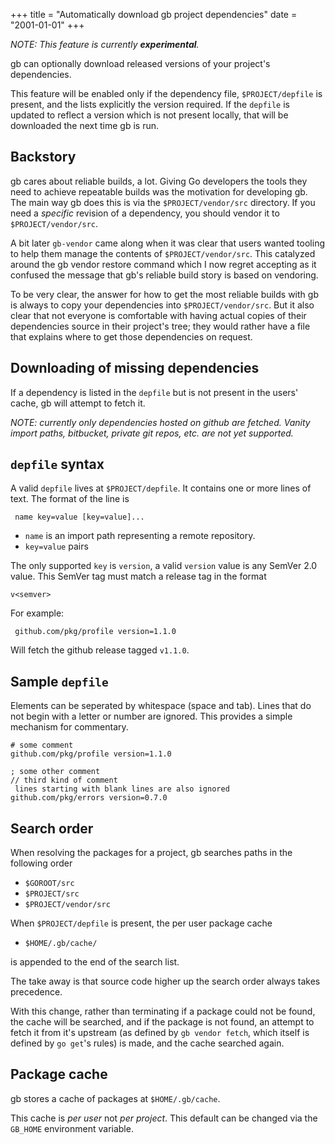 +++
title       = "Automatically download gb project dependencies"
date = "2001-01-01"
+++

_NOTE: This feature is currently __experimental__._

gb can optionally download released versions of your project's dependencies.

This feature will be enabled only if the dependency file, `$PROJECT/depfile` is present, and the lists explicitly the version required. If the `depfile` is updated to reflect a version which is not present locally, that will be downloaded the next time gb is run.

## Backstory
gb cares about reliable builds, a lot. Giving Go developers the tools they need to achieve repeatable builds was the motivation for developing gb. The main way gb does this is via the `$PROJECT/vendor/src` directory. If you need a _specific_ revision of a dependency, you should vendor it to `$PROJECT/vendor/src`. 

A bit later `gb-vendor` came along when it was clear that users wanted tooling to help them manage the contents of `$PROJECT/vendor/src`. This catalyzed around the gb vendor restore command which I now regret accepting as it confused the message that gb's reliable build story is based on vendoring.

To be very clear, the answer for how to get the most reliable builds with gb is always to copy your dependencies into `$PROJECT/vendor/src`. But it also clear that not everyone is comfortable with having actual copies of their dependencies source in their project's tree; they would rather have a file that explains where to get those dependencies on request.

## Downloading of missing dependencies

If a dependency is listed in the `depfile` but is not present in the users' cache, gb will attempt to fetch it.

_NOTE: currently only dependencies hosted on github are fetched. Vanity import paths, bitbucket, private git repos, etc. are not yet supported._
 
## `depfile` syntax

A valid `depfile` lives at `$PROJECT/depfile`. It contains one or more lines of text. The format of the line is

     name key=value [key=value]...


- `name` is an import path representing a remote repository.
- `key=value` pairs 

The only supported `key` is `version`, a valid `version` value is any SemVer 2.0 value. This SemVer tag must match a release tag in the format

    v<semver>

For example:

     github.com/pkg/profile version=1.1.0

Will fetch the github release tagged `v1.1.0`.

## Sample `depfile`
Elements can be seperated by whitespace (space and tab). Lines that do not begin with a letter or number are ignored. This provides a simple mechanism for commentary.
```
# some comment
github.com/pkg/profile version=1.1.0

; some other comment
// third kind of comment
 lines starting with blank lines are also ignored
github.com/pkg/errors version=0.7.0
```

## Search order
When resolving the packages for a project, gb searches paths in the following order

- `$GOROOT/src`
- `$PROJECT/src`
- `$PROJECT/vendor/src`

When `$PROJECT/depfile` is present, the per user package cache

- `$HOME/.gb/cache/`

is appended to the end of the search list.

The take away is that source code higher up the search order always takes precedence.

With this change, rather than terminating if a package could not be found, the cache will be searched, and if the package is not found, an attempt to fetch it from it's upstream (as defined by `gb vendor fetch`, which itself is defined by `go get`'s rules) is made, and the cache searched again.

## Package cache
gb stores a cache of packages at `$HOME/.gb/cache`.

This cache is _per user_ not _per project_. This default can be changed via the `GB_HOME` environment variable.

